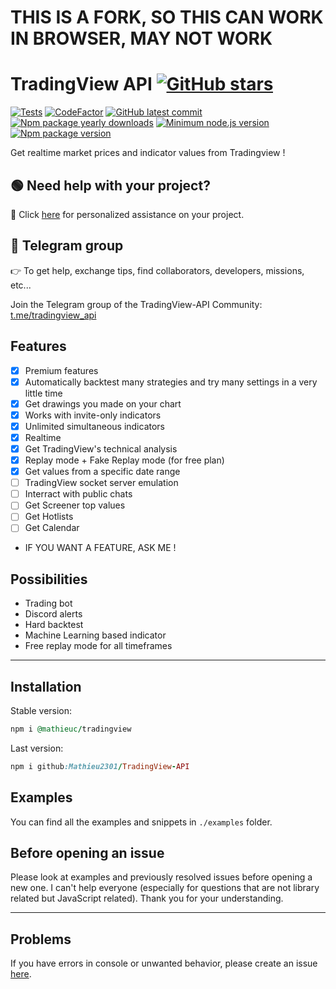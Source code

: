 # THIS IS A FORK, SO THIS CAN WORK IN BROWSER, MAY NOT WORK

# TradingView API [![GitHub stars](https://img.shields.io/github/stars/Mathieu2301/TradingView-API.svg?style=social&label=Star&maxAge=2592000)](https://GitHub.com/Mathieu2301/TradingView-API/stargazers/)

[![Tests](https://github.com/Mathieu2301/TradingView-API/actions/workflows/tests.yml/badge.svg?branch=main)](https://github.com/Mathieu2301/TradingView-API/actions/workflows/tests.yml)
[![CodeFactor](https://www.codefactor.io/repository/github/mathieu2301/tradingview-api/badge/main)](https://www.codefactor.io/repository/github/mathieu2301/tradingview-api/overview/main)
[![GitHub latest commit](https://img.shields.io/github/last-commit/Mathieu2301/TradingView-API)](https://GitHub.com/Mathieu2301/TradingView-API/commit/)
[![Npm package yearly downloads](https://badgen.net/npm/dt/@mathieuc/tradingview)](https://npmjs.com/@mathieuc/tradingview)
[![Minimum node.js version](https://badgen.net/npm/node/@mathieuc/tradingview)](https://npmjs.com/@mathieuc/tradingview)
[![Npm package version](https://badgen.net/npm/v/@mathieuc/tradingview)](https://npmjs.com/package/@mathieuc/tradingview)

Get realtime market prices and indicator values from Tradingview !

## 🟢 Need help with your project?

🚀 Click [here](https://forms.gle/qPp5RKo8L55C5oJE7) for personalized assistance on your project.

## 🔵 Telegram group

👉 To get help, exchange tips, find collaborators, developers, missions, etc...

Join the Telegram group of the TradingView-API Community: [t.me/tradingview_api](https://t.me/tradingview_api)

## Features

- [x] Premium features
- [x] Automatically backtest many strategies and try many settings in a very little time
- [x] Get drawings you made on your chart
- [x] Works with invite-only indicators
- [x] Unlimited simultaneous indicators
- [x] Realtime
- [x] Get TradingView's technical analysis
- [x] Replay mode + Fake Replay mode (for free plan)
- [x] Get values from a specific date range
- [ ] TradingView socket server emulation
- [ ] Interract with public chats
- [ ] Get Screener top values
- [ ] Get Hotlists
- [ ] Get Calendar
- IF YOU WANT A FEATURE, ASK ME !

## Possibilities

- Trading bot
- Discord alerts
- Hard backtest
- Machine Learning based indicator
- Free replay mode for all timeframes

___

## Installation

Stable version:

```ruby
npm i @mathieuc/tradingview
```

Last version:

```ruby
npm i github:Mathieu2301/TradingView-API
```

## Examples

You can find all the examples and snippets in `./examples` folder.

## Before opening an issue

Please look at examples and previously resolved issues before opening a new one. I can't help everyone (especially for questions that are not library related but JavaScript related). Thank you for your understanding.
___

## Problems

 If you have errors in console or unwanted behavior,
 please create an issue [here](https://github.com/Mathieu2301/Tradingview-API/issues).
